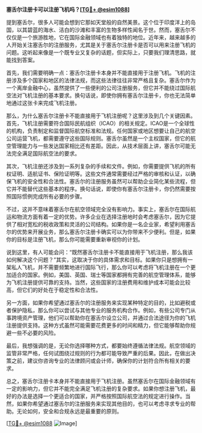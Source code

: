 **塞舌尔注册卡可以注册飞机吗？[[TG💪+ @esim1088](https://t.me/s/esim1088)]**

提到塞舌尔，很多人可能会想到它那如天堂般的自然美景。这个位于印度洋上的岛国，以其碧蓝的海水、洁白的沙滩和丰富的生物多样性闻名于世。然而，塞舌尔不仅仅是一个旅游胜地，它在国际金融领域也有着独特的地位。近年来，越来越多的人开始关注塞舌尔的注册服务，尤其是关于塞舌尔注册卡是否可以用来注册飞机的问题。这听起来像是一个既专业又复杂的话题，但实际上，只要我们理清思路，就能找到答案。

首先，我们需要明确一点：塞舌尔注册卡本身并不能直接用于注册飞机。飞机的注册涉及多个国家和地区的法律法规，而这些法律往往非常严格且复杂。塞舌尔作为一个离岸金融中心，虽然提供了一些便利的公司注册服务，但它并不能绕过国际航空法对飞机注册的基本要求。换句话说，即使你拥有塞舌尔注册卡，你也无法简单地通过这张卡来完成飞机注册。

那么，为什么塞舌尔注册卡不能直接用于飞机注册呢？这里涉及到几个关键因素。首先，飞机注册需要符合国际民航组织（ICAO）的相关规定。ICAO是一个全球性的机构，负责制定和监督国际航空标准和法规。任何国家或地区想要让自己的航空公司运营飞机，都需要遵守这些国际规则。塞舌尔虽然是一个主权国家，但它的航空管理能力与一些发达国家相比还有差距。因此，从技术层面上讲，塞舌尔可能无法完全满足国际航空法的要求。

其次，飞机注册还涉及到一系列复杂的手续和文件。例如，你需要提供飞机的所有权证明、适航证书、保险证明等。这些文件通常需要经过严格的审核和认证，以确保飞机的安全性和合法性。塞舌尔的注册服务虽然可以帮助企业简化某些流程，但它并不能替代这些基本的程序。换句话说，即使你有塞舌尔注册卡，你仍然需要按照国际惯例完成所有必要的步骤。

不过，这并不意味着塞舌尔在航空领域完全没有影响力。事实上，塞舌尔在国际航运和物流方面有着一定的优势。许多企业在选择注册地时会考虑塞舌尔，因为它提供了相对宽松的税收政策和灵活的公司结构。如果你是一名企业家，希望利用塞舌尔的优势来开展业务，那么塞舌尔注册卡确实可以为你带来不少便利。但是，如果你的目标是注册飞机，那么你可能需要重新审视你的计划。

说到这里，有人可能会问：“既然塞舌尔注册卡不能直接用于飞机注册，那么我该如何解决这个问题？”其实，这取决于你的具体需求和目标。如果你只是想拥有一架私人飞机，并不需要频繁地进行国际飞行，那么你可以考虑将飞机注册在一个更加适合的国家。例如，美国、英国、瑞士等国家都拥有完善的航空管理体系，能够为飞机注册提供可靠的支持。当然，这些国家的注册费用和维护成本可能会比较高，但它们的好处在于稳定性和合法性。

另一方面，如果你希望通过塞舌尔的注册服务来实现某种特定的目的，比如避税或者保护隐私，那么你可以尝试与其他专业的服务机构合作。例如，有些公司专门从事跨境资产管理，他们可以帮助你在塞舌尔设立公司，并通过合法途径为你的飞机注册提供支持。这种方式虽然可能需要花费更多的时间和精力，但它能够帮助你规避一些不必要的风险。

最后，我想强调的是，无论你选择哪种方式，都要始终遵循法律法规。航空领域的监管非常严格，任何试图绕过规则的行为都可能导致严重的后果。因此，在做出决策之前，建议你咨询专业的法律顾问或会计师，确保你的计划符合所有相关的要求。

总之，塞舌尔注册卡本身并不能直接用于飞机注册。虽然塞舌尔在国际金融领域有一定的影响力，但它并不能完全满足飞机注册的复杂要求。如果你想注册飞机，最好的办法是选择一个更适合的国家，并严格按照国际航空法的规定进行操作。当然，如果你希望通过塞舌尔的注册服务来实现其他目的，也可以考虑寻求专业的帮助。无论如何，安全和合规永远是最重要的原则。

[[TG💪+ @esim1088](https://t.me/s/esim1088) ![Image](https://i.postimg.cc/4NQfJmqS/Snipaste-2025-05-13-00-14-12.png)]